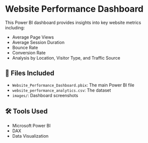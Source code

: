 # Website Performance Dashboard

This Power BI dashboard provides insights into key website metrics including:

- Average Page Views
- Average Session Duration
- Bounce Rate
- Conversion Rate
- Analysis by Location, Visitor Type, and Traffic Source


## 🔧 Files Included

- `Website_Performance_Dashboard.pbix`: The main Power BI file
- `website_performance_analytics.csv`: The dataset
- `images/`: Dashboard screenshots

## 🛠 Tools Used

- Microsoft Power BI
- DAX
- Data Visualization

